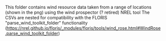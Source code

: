 This folder contains wind resource data taken from a range of locations (shown in the png) using the wind prospector (? retired) NREL tool
The CSVs are nested for compatibility with the FLORIS "parse_wind_toolkit_folder" functionality (https://nrel.github.io/floris/_modules/floris/tools/wind_rose.html#WindRose.parse_wind_toolkit_folder)
